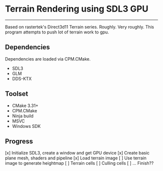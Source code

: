 # Terrain Rendering using SDL3 GPU
---
Based on rastertek's Direct3d11 Terrain series. Roughly.
Very roughly. This program attempts to push lot of terrain work to gpu.

## Dependencies
Dependencies are loaded via CPM.CMake.
- SDL3
- GLM
- DDS-KTX

## Toolset
- CMake 3.31+
- CPM.CMake
- Ninja build
- MSVC
- Windows SDK

## Progress
[x] Initialize SDL3, create a window and get GPU device
[x] Create basic plane mesh, shaders and pipeline
[x] Load terrain image
[ ] Use terrain image to generate heightmap
[ ] Terrain cells
[ ] Culling cells
[ ] ... Finish??
